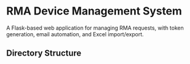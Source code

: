 # RMA Device Management System

A Flask-based web application for managing RMA requests, with token generation, email automation, and Excel import/export.

## Directory Structure